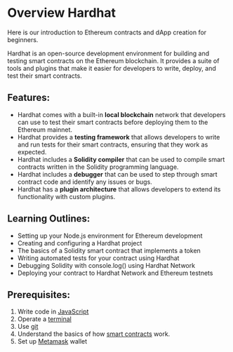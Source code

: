 
# Overview Hardhat

Here is our introduction to Ethereum contracts and dApp creation for beginners.

Hardhat is an open-source development environment for building and testing smart contracts on the Ethereum blockchain. It provides a suite of tools and plugins that make it easier for developers to write, deploy, and test their smart contracts.
## Features:


- Hardhat comes with a built-in **local blockchain** network that developers can use to test their smart contracts before deploying them to the Ethereum mainnet.
- Hardhat provides a **testing framework** that allows developers to write and run tests for their smart contracts, ensuring that they work as expected.
- Hardhat includes a **Solidity compiler** that can be used to compile smart contracts written in the Solidity programming language.
- Hardhat includes a **debugger** that can be used to step through smart contract code and identify any issues or bugs.
- Hardhat has a **plugin architecture** that allows developers to extend its functionality with custom plugins.


## Learning Outlines:

- Setting up your Node.js environment for Ethereum development
- Creating and configuring a Hardhat project
- The basics of a Solidity smart contract that implements a token
- Writing automated tests for your contract using Hardhat
- Debugging Solidity with console.log() using Hardhat Network
- Deploying your contract to Hardhat Network and Ethereum testnets


## Prerequisites:

1. Write code in [JavaScript](https://developer.mozilla.org/en-US/docs/Web/JavaScript)
2. Operate a [terminal](https://en.wikipedia.org/wiki/Terminal_emulator)
3. Use [git](https://git-scm.com/doc)
4. Understand the basics of how [smart contracts]() work.
5. Set up [Metamask](https://metamask.io/) wallet
